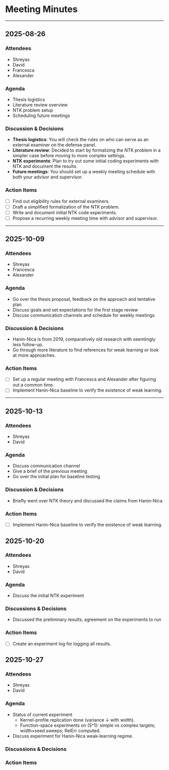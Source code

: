 # Meeting Minutes

---

## 2025-08-26

### Attendees
- Shreyas
- David
- Francesca
- Alexander

### Agenda
- Thesis logistics
- Literature review overview
- NTK problem setup
- Scheduling future meetings

### Discussion & Decisions
- **Thesis logistics**: You will check the rules on who can serve as an external examiner on the defense panel.
- **Literature review**: Decided to start by formalizing the NTK problem in a simpler case before moving to more complex settings.
- **NTK experiments**: Plan to try out some initial coding experiments with NTK and document the results.
- **Future meetings**: You should set up a weekly meeting schedule with both your advisor and supervisor.

### Action Items
- [ ] Find out eligibility rules for external examiners.
- [ ] Draft a simplified formalization of the NTK problem.
- [ ] Write and document initial NTK code experiments.
- [ ] Propose a recurring weekly meeting time with advisor and supervisor.

---

## 2025-10-09

### Attendees
- Shreyas
- Francesca
- Alexander

### Agenda
- Go over the thesis proposal, feedback on the approach and tentative plan
- Discuss goals and set expectations for the first stage review
- Discuss communication channels and schedule for weekly meetings

### Discussion & Decisions
- Hanin-Nica is from 2019, comparatively old research with seemlingly less follow-up.
- Go through more literature to find references for weak learning or look at more approaches.

### Action Items
- [ ] Set up a regular meeting with Francesca and Alexander after figuring out a common time.
- [ ] Implement Hanin-Nica baseline to verify the existence of weak learning.
---

## 2025-10-13

### Attendees
- Shreyas
- David

### Agenda
- Discuss communication channel
- Give a brief of the previous meeting
- Go over the initial plan for baseline testing

### Discussion & Decisions
- Briefly went over NTK theory and discussed the claims from Hanin-Nica

### Action Items
- [ ] Implement Hanin-Nica baseline to verify the existence of weak learning.

## 2025-10-20

### Attendees
- Shreyas
- David

### Agenda
- Discuss the initial NTK experiment 

### Discussions & Decisions
- Discussed the preliminary results, agreement on the experiments to run

### Action Items
- [ ] Create an experiment log for logging all results.

## 2025-10-27

### Attendees
- Shreyas
- David

### Agenda
- Status of current experiment
    - Kernel-profile replication done (variance $\downarrow$ with width).
    - Function-space experiments on \(S^1\): simple vs complex targets; width×seed sweeps; RelErr computed.
- Discuss experiment for Hanin-Nica weak-learning regime.

### Discussions & Decisions

### Action Items

